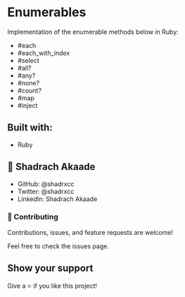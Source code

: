 # Enumerables
Implementation of the enumerable methods below in Ruby:
* #each
* #each_with_index
* #select
* #all?
* #any?
* #none?
* #count?
* #map
* #inject

## Built with:
- Ruby

## 👤 Shadrach Akaade

* GitHub: @shadrxcc
* Twitter: @shadrxcc
* LinkedIn: Shadrach Akaade


### 🤝 Contributing
Contributions, issues, and feature requests are welcome!

Feel free to check the issues page.

## Show your support
Give a ⭐️ if you like this project!